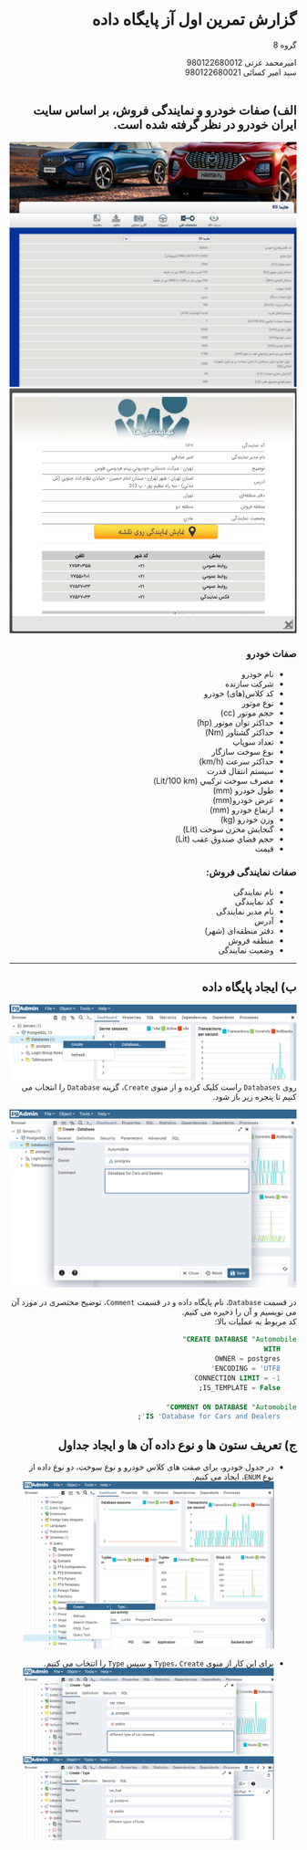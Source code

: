 <div dir="rtl">

# گزارش تمرین اول آز پایگاه داده

گروه 8

امیرمحمد عزتی 980122680012  
سید امیر کسائی 980122680021  
<br  />

## الف) صفات خودرو و نمایندگی فروش، بر اساس سایت ایران خودرو در نظر گرفته شده است.

![](img/1.png)
![](img/2.png)

### **صفات خودرو**

- نام خودرو
- شرکت سازنده
- کد کلاس(های) خودرو
- نوع موتور
- حجم موتور (cc)
- حداکثر توان موتور (hp)
- حداكثر گشتاور (Nm)
- تعداد سوپاپ
- نوع سوخت سازگار
- حداکثر سرعت (km/h)
- سيستم انتقال قدرت
- مصرف سوخت تركيبي (Lit/100 km)
- طول خودرو (mm)
- عرض خودرو(mm)
- ارتفاع خودرو (mm)
- وزن خودرو (kg)
- گنجايش مخزن سوخت (Lit)
- حجم فضاي صندوق عقب (Lit)
- قیمت

### **صفات نمایندگی فروش:**

- نام نمایندگی
- کد نمایندگی
- نام مدیر نمایندگی
- آدرس
- دفتر منطقه‌ای (شهر)
- منطقه فروش
- وضعیت نمایندگی

---

## ب) ایجاد پایگاه داده

![](img/3.png)
روی `Databases` راست کلیک کرده و از منوی `Create`، گزینه `Database` را انتخاب می کنیم تا پنجره زیر باز شود.

![](img/4.png)

در قسمت `Database`، نام پایگاه داده و در قسمت `Comment`، توضیح مختصری در مورد آن می نویسیم و آن را ذخیره می کنیم.  
کد مربوط به عملیات بالا:

```sql
CREATE DATABASE "Automobile"
    WITH
    OWNER = postgres
    ENCODING = 'UTF8'
    CONNECTION LIMIT = -1
    IS_TEMPLATE = False;

COMMENT ON DATABASE "Automobile"
    IS 'Database for Cars and Dealers';
```

## ج) تعریف ستون ها و نوع داده آن ها و ایجاد جداول

- در جدول خودرو، برای صفت های کلاس خودرو و نوع سوخت، دو نوع داده از نوع `ENUM`، ایجاد می کنیم.
  ![](img/5.png)

- برای این کار از منوی `Types`، `Create` و سپس `Type` را انتخاب می کنیم.
  ![](img/6.png)
  ![](img/7.png)

</div>
